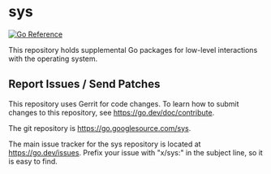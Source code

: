 # sys

[![Go Reference](https://pkg.go.dev/badge/golang.org/x/sys.svg)](https://pkg.go.dev/golang.org/x/sys)

This repository holds supplemental Go packages for low-level interactions with
the operating system.

## Report Issues / Send Patches

This repository uses Gerrit for code changes. To learn how to submit changes to
this repository, see https://go.dev/doc/contribute.

The git repository is https://go.googlesource.com/sys.

The main issue tracker for the sys repository is located at
https://go.dev/issues. Prefix your issue with "x/sys:" in the
subject line, so it is easy to find.
